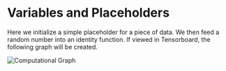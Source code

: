 # Variables and Placeholders

Here we initialize a simple placeholder for a piece of data.  We then feed a random number into an identity function.  If viewed in Tensorboard, the following graph will be created.

![Computational Graph](http://fromdata.org/wp-content/uploads/2016/07/B05480_01_02.png "A Graph of a Variable and Placeholder")
